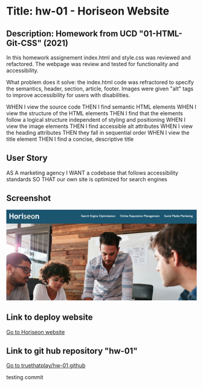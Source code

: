 # Title: hw-01 - Horiseon Website

## Description: Homework from UCD "01-HTML-Git-CSS" (2021)

In this homework assignement index.html and style.css was reviewed and refactored. The webpage was review and tested for functionality and accessibility.

What problem does it solve: the index.html code was refractored to specify the semantics, header, section, article, footer. Images were given "alt" tags to improve accessibility for users with disabilities.

WHEN I view the source code
THEN I find semantic HTML elements
WHEN I view the structure of the HTML elements
THEN I find that the elements follow a logical structure independent of styling and positioning
WHEN I view the image elements
THEN I find accessible alt attributes
WHEN I view the heading attributes
THEN they fall in sequential order
WHEN I view the title element
THEN I find a concise, descriptive title

## User Story

AS A marketing agency
I WANT a codebase that follows accessibility standards
SO THAT our own site is optimized for search engines

## Screenshot

![Go to a screenshot of Horiseon website](./assets/images/screen-shot-horiseon.png)

## Link to deploy website

[Go to Horiseon website](https://truethatplaya.github.io/hw-01/)

## Link to git hub repository "hw-01"

[Go to truethatplay/hw-01 github](https://github.com/truethatplaya/hw-01)

testing commit

